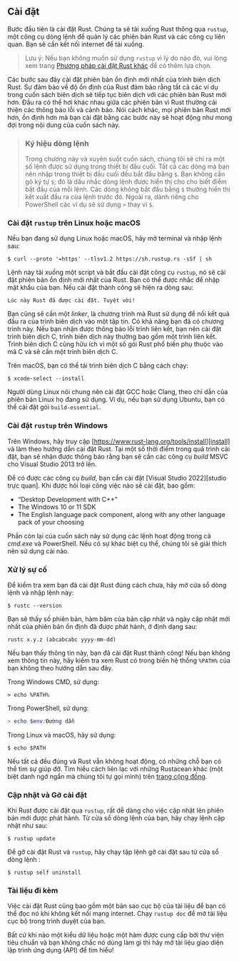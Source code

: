 ## Cài đặt

Bước đầu tiên là cài đặt Rust. Chúng ta sẽ tải xuống Rust thông qua `rustup`, một công cụ dòng lệnh để quản lý các phiên bản Rust và các công cụ liên quan. Bạn sẽ cần kết nối internet để tải xuống.

> Lưu ý: Nếu bạn không muốn sử dụng `rustup` vì lý do nào đó, vui lòng xem 
> trang [Phương pháp cài đặt Rust khác][otherinstall] để có thêm lựa chọn.

Các bước sau đây cài đặt phiên bản ổn định mới nhất của trình biên dịch Rust.
Sự đảm bảo về độ ổn định của Rust đảm bảo rằng tất cả các ví dụ trong cuốn sách biên dịch sẽ tiếp tục biên dịch với các phiên bản Rust mới hơn. Đầu ra có thể hơi khác nhau giữa các phiên bản vì Rust thường cải thiện các thông báo lỗi và cảnh báo. Nói cách khác, mọi phiên bản Rust mới hơn, ổn định hơn mà bạn cài đặt bằng các bước này sẽ hoạt động như mong đợi trong nội dung của cuốn sách này.

> ### Ký hiệu dòng lệnh
>
> Trong chương này và xuyên suốt cuốn sách, chúng tôi sẽ chỉ ra một số lệnh 
> được sử dụng trong thiết bị đầu cuối. Tất cả các dòng mà bạn nên nhập trong 
> thiết bị đầu cuối đều bắt đầu bằng `$`. Bạn không cần gõ ký tự `$`; đó là dấu 
> nhắc dòng lệnh được hiển thị cho cho biết điểm bắt đầu của mỗi lệnh. Các dòng 
> không bắt đầu bằng `$` thường hiển thị kết xuất đầu ra của lệnh trước đó. 
> Ngoài ra, dành riêng cho PowerShell các ví dụ sẽ sử dụng `>` thay vì `$`.

### Cài đặt `rustup` trên Linux hoặc macOS

Nếu bạn đang sử dụng Linux hoặc macOS, hãy mở terminal và nhập lệnh sau:

```console
$ curl --proto '=https' --tlsv1.2 https://sh.rustup.rs -sSf | sh
```

Lệnh này tải xuống một script và bắt đầu cài đặt công cụ `rustup`, nó sẽ cài đặt phiên bản ổn định mới nhất của Rust. Bạn có thể được nhắc để nhập mật khẩu của bạn. Nếu cài đặt thành công sẽ hiện ra dòng sau:

```text
Lúc này Rust đã được cài đặt. Tuyệt vời!
```
Bạn cũng sẽ cần một *linker*, là chương trình mà Rust sử dụng để nối kết quả đầu ra của trình biên dịch vào một tập tin. Có khả năng bạn đã có chương trình này. Nếu bạn nhận được thông báo lỗi trình liên kết, bạn nên cài đặt trình biên dịch C, trình biên dịch này thường bao gồm một trình liên kết. Trình biên dịch C cũng hữu ích vì một số gói Rust phổ biến phụ thuộc vào mã C và sẽ cần một trình biên dịch C.

Trên macOS, bạn có thể tải trình biên dịch C bằng cách chạy:

```console
$ xcode-select --install
```

Người dùng Linux nói chung nên cài đặt GCC hoặc Clang, theo chỉ dẫn của phiên bản Linux họ đang sử dụng. Ví dụ, nếu bạn sử dụng Ubuntu, bạn có thể cài đặt gói `build-essential`.

### Cài đặt `rustup` trên Windows

Trên Windows, hãy truy cập [https://www.rust-lang.org/tools/install][install] và làm theo hướng dẫn cài đặt Rust. Tại một số thời điểm trong quá trình cài đặt, bạn sẽ nhận được thông báo rằng bạn sẽ cần các công cụ *build* MSVC cho Visual Studio 2013 trở lên.

Để có được các công cụ *build*, bạn cần cài đặt [Visual Studio 2022][studio trực quan]. Khi được hỏi loại công việc nào sẽ cài đặt, bao gồm:

* “Desktop Development with C++”
* The Windows 10 or 11 SDK
* The English language pack component, along with any other 
  language pack of your choosing

Phần còn lại của cuốn sách này sử dụng các lệnh hoạt động trong cả *cmd.exe* và PowerShell.
Nếu có sự khác biệt cụ thể, chúng tôi sẽ giải thích nên sử dụng cái nào.

### Xử lý sự cố

Để kiểm tra xem bạn đã cài đặt Rust đúng cách chưa, hãy mở cửa sổ dòng lệnh và nhập lệnh này:

```console
$ rustc --version
```

Bạn sẽ thấy số phiên bản, hàm băm của bản cập nhật và ngày cập nhật mới nhất của phiên bản ổn định đã được phát hành, ở định dạng sau:

```text
rustc x.y.z (abcabcabc yyyy-mm-dd)
```

Nếu bạn thấy thông tin này, bạn đã cài đặt Rust thành công! Nếu bạn không xem thông tin này, hãy kiểm tra xem Rust có trong biến hệ thống `%PATH%` của bạn không theo hướng dẫn sau đây.

Trong Windows CMD, sử dụng:

```console
> echo %PATH%
```

Trong PowerShell, sử dụng:

```powershell
> echo $env:Đường dẫn
```

Trong Linux và macOS, hãy sử dụng:

```console
$ echo $PATH
```

Nếu tất cả đều đúng và Rust vẫn không hoạt động, có những chỗ bạn có thể tìm sự giúp đỡ. Tìm hiểu cách liên lạc với những Rustacean khác (một biệt danh ngớ ngẩn mà chúng tôi tự gọi mình) trên [trang cộng đồng][community].

### Cập nhật và Gỡ cài đặt

Khi Rust được cài đặt qua `rustup`, rất dễ dàng cho việc cập nhật lên phiên bản mới được phát hành. Từ cửa sổ dòng lệnh của bạn, hãy chạy lệnh cập nhật như sau:

```console
$ rustup update
```

Để gỡ cài đặt Rust và `rustup`, hãy chạy tập lệnh gỡ cài đặt sau từ cửa sổ dòng lệnh :

```console
$ rustup self uninstall
```
### Tài liệu đi kèm

Việc cài đặt Rust cũng bao gồm một bản sao cục bộ của tài liệu để bạn có thể đọc nó khi không kết nối mạng internet. Chạy `rustup doc` để mở tài liệu cục bộ trong trình duyệt của bạn.

Bất cứ khi nào một kiểu dữ liệu hoặc một hàm được cung cấp bởi thư viện tiêu chuẩn và bạn không chắc nó dùng làm gì thì hãy mở tài liệu giao diện lập trình ứng dụng (API) để tìm hiểu!

[otherinstall]: https://forge.rust-lang.org/infra/other-installation-methods.html
[install]: https://www.rust-lang.org/tools/install
[visualstudio]: https://visualstudio.microsoft.com/downloads/
[community]: https://www.rust-lang.org/community
